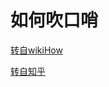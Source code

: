 # 如何吹口哨

[转自wikiHow](http://zh.wikihow.com/%E5%90%B9%E5%8F%A3%E5%93%A8)

[转自知乎](https://www.zhihu.com/question/20416760)